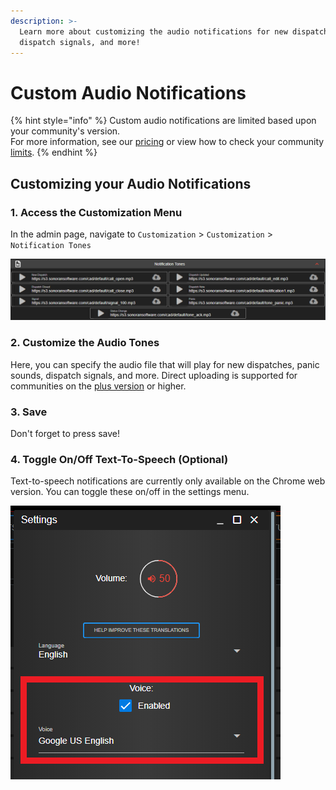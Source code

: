 ```yaml
---
description: >-
  Learn more about customizing the audio notifications for new dispatches,
  dispatch signals, and more!
---
```


# Custom Audio Notifications

{% hint style="info" %}
Custom audio notifications are limited based upon your community's version.  
For more information, see our [pricing](../../pricing/faq/) or view how to check your community [limits](../getting-started/view-your-limits.md).
{% endhint %}

## Customizing your Audio Notifications

### 1. Access the Customization Menu

In the admin page, navigate to `Customization` &gt; `Customization` &gt; `Notification Tones` 

![Sonoran CAD - Custom Audio Notifications](../../.gitbook/assets/image%20%28197%29.png)

### 2. Customize the Audio Tones

Here, you can specify the audio file that will play for new dispatches, panic sounds, dispatch signals, and more. Direct uploading is supported for communities on the [plus version](../../pricing/faq/) or higher.

### 3. Save

Don't forget to press save!

### 4. Toggle On/Off Text-To-Speech \(Optional\)

Text-to-speech notifications are currently only available on the Chrome web version. You can toggle these on/off in the settings menu.

![Sonoran CAD - Toggle TTS](../../.gitbook/assets/image%20%28201%29.png)

